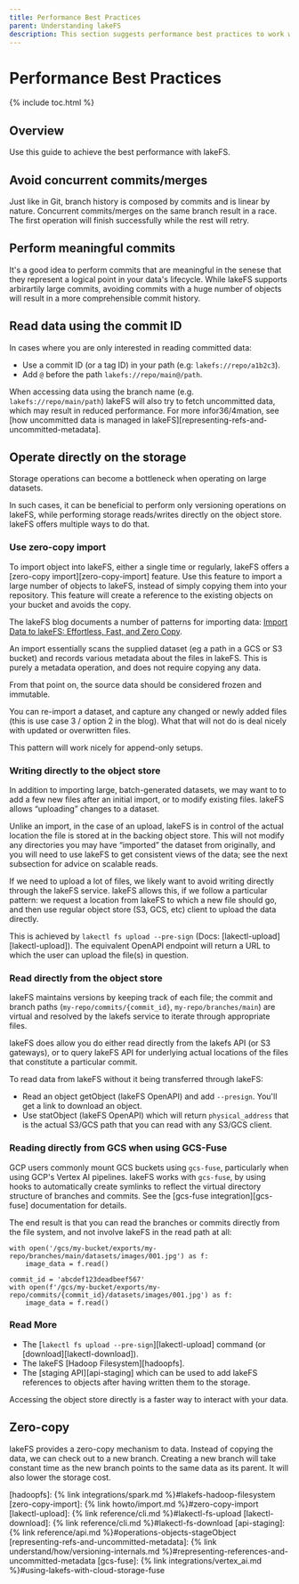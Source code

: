 ```yaml
---
title: Performance Best Practices
parent: Understanding lakeFS
description: This section suggests performance best practices to work with lakeFS.
--- 
```

# Performance Best Practices

{% include toc.html %}

## Overview
Use this guide to achieve the best performance with lakeFS.

## Avoid concurrent commits/merges
Just like in Git, branch history is composed by commits and is linear by nature. 
Concurrent commits/merges on the same branch result in a race. The first operation will finish successfully while the rest will retry.

## Perform meaningful commits
It's a good idea to perform commits that are meaningful in the senese that they represent a logical point in your data's lifecycle. While lakeFS supports arbirartily large commits, avoiding commits with a huge number of objects will result in a more comprehensible commit history.

## Read data using the commit ID
In cases where you are only interested in reading committed data: 
* Use a commit ID (or a tag ID) in your path (e.g: `lakefs://repo/a1b2c3`).
* Add `@` before the path  `lakefs://repo/main@/path`.

When accessing data using the branch name (e.g. `lakefs://repo/main/path`) lakeFS will also try to fetch uncommitted data, which may result in reduced performance.
For more infor36/4mation, see [how uncommitted data is managed in lakeFS][representing-refs-and-uncommitted-metadata].

## Operate directly on the storage
Storage operations can become a bottleneck when operating on large datasets.

In such cases, it can be beneficial to perform only versioning operations on lakeFS, while performing storage reads/writes directly on the object store.
lakeFS offers multiple ways to do that.

### Use zero-copy import
To import object into lakeFS, either a single time or regularly, lakeFS offers a [zero-copy import][zero-copy-import] feature.
Use this feature to import a large number of objects to lakeFS, instead of simply copying them into your repository.
This feature will create a reference to the existing objects on your bucket and avoids the copy.

The lakeFS blog documents a number of patterns for importing data: [Import Data to lakeFS: Effortless, Fast, and Zero Copy](https://lakefs.io/blog/import-data-lakefs/). 

An import essentially scans the supplied dataset (eg a path in a GCS or S3 bucket) and records various metadata about the files in lakeFS. This is purely a metadata operation, and does not require copying any data.

From that point on, the source data should be considered frozen and immutable.

You can re-import a dataset, and capture any changed or newly added files (this is use case 3 / option 2 in the blog). What that will not do is deal nicely with updated or overwritten files.

This pattern will work nicely for append-only setups.

### Writing directly to the object store
In addition to importing large, batch-generated datasets, we may want to to add a few new files after an initial import, or to modify existing files. lakeFS allows “uploading” changes to a dataset.

Unlike an import, in the case of an upload, lakeFS is in control of the actual location the file is stored at in the backing object store. This will not modify any directories you may have “imported” the dataset from originally, and you will need to use lakeFS to get consistent views of the data; see the next subsection for advice on scalable reads.

If we need to upload a lot of files, we likely want to avoid writing directly through the lakeFS service. lakeFS allows this, if we follow a particular pattern: we request a location from lakeFS to which a new file should go, and then use regular object store (S3, GCS, etc) client to upload the data directly.

This is achieved by `lakectl fs upload --pre-sign` (Docs: [lakectl-upload][lakectl-upload]). The equivalent OpenAPI endpoint will return a URL to which the user can upload the file(s) in question.

### Read directly from the object store
lakeFS maintains versions by keeping track of each file; the commit and branch paths (`my-repo/commits/{commit_id}`, `my-repo/branches/main`) are virtual and resolved by the lakefs service to iterate through appropriate files. 

lakeFS does allow you do either read directly from the lakefs API (or S3 gateways), or to query lakeFS API for underlying actual locations of the files that constitute a particular commit.

To read data from lakeFS without it being transferred through lakeFS:
* Read an object getObject (lakeFS OpenAPI) and add `--presign`. You'll get a link to download an object.
* Use statObject (lakeFS OpenAPI) which will return `physical_address` that is the actual S3/GCS path that you can read with any S3/GCS client.

### Reading directly from GCS when using GCS-Fuse
GCP users commonly mount GCS buckets using `gcs-fuse`, particularly when using GCP's Vertex AI pipelines. lakeFS works with `gcs-fuse`, by using hooks to automatically create symlinks to reflect the virtual directory structure of branches and commits. See the [gcs-fuse integration][gcs-fuse] documentation for details. 

The end result is that you can read the branches or commits directly from the file system, and not involve lakeFS in the read path at all:

```
with open('/gcs/my-bucket/exports/my-repo/branches/main/datasets/images/001.jpg') as f:
    image_data = f.read()
```

```
commit_id = 'abcdef123deadbeef567'
with open(f'/gcs/my-bucket/exports/my-repo/commits/{commit_id}/datasets/images/001.jpg') as f:
    image_data = f.read()
```

### Read More
* The [`lakectl fs upload --pre-sign`][lakectl-upload] command (or [download][lakectl-download]).
* The lakeFS [Hadoop Filesystem][hadoopfs].
* The [staging API][api-staging] which can be used to add lakeFS references to objects after having written them to the storage.

Accessing the object store directly is a faster way to interact with your data.

## Zero-copy
lakeFS provides a zero-copy mechanism to data. Instead of copying the data, we can check out to a new branch. 
Creating a new branch will take constant time as the new branch points to the same data as its parent.
It will also lower the storage cost.


[hadoopfs]:  {% link integrations/spark.md %}#lakefs-hadoop-filesystem
[zero-copy-import]:  {% link howto/import.md %}#zero-copy-import
[lakectl-upload]:  {% link reference/cli.md %}#lakectl-fs-upload
[lakectl-download]:  {% link reference/cli.md %}#lakectl-fs-download
[api-staging]:  {% link reference/api.md %}#operations-objects-stageObject
[representing-refs-and-uncommitted-metadata]:  {% link understand/how/versioning-internals.md %}#representing-references-and-uncommitted-metadata
[gcs-fuse]: {% link integrations/vertex_ai.md %}#using-lakefs-with-cloud-storage-fuse